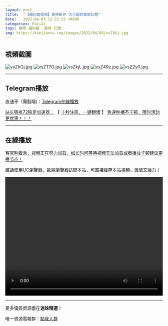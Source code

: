 ```yaml
---
layout: post
title:  "【福利姬视频】美咲新作-大小姐的爱欲幻想"
date:   2022-04-03 12:21:22 +0800
categories: FuLiJi
tags: 推特 福利姬  美咲 幻想
img: https://kanjiantu.top/images/2022/04/03/vsZhGj.jpg
---
```



## 視頻截圖

![vsZhGj.jpg](https://kanjiantu.top/images/2022/04/03/vsZhGj.jpg)
![vsZT7O.jpg](https://kanjiantu.top/images/2022/04/03/vsZT7O.jpg)
![vsZkjL.jpg](https://kanjiantu.top/images/2022/04/03/vsZkjL.jpg)
![vsZ49z.jpg](https://kanjiantu.top/images/2022/04/03/vsZ49z.jpg)
![vsZ2y0.jpg](https://kanjiantu.top/images/2022/04/03/vsZ2y0.jpg)

* * *
## Telegram播放

直通車（需翻墻)：[Telegram在線播放](https://t.me/mimeijingxuan/418)

<u>站长强推72稳定加速器：</u> 【 [十秒注册、一键翻墙](https://72vpn.xyz/#/register?code=mimei) 】
<u>  急速秒播不卡顿，限时活动更优惠！！！</u>
* * *
## 在線播放
<u>客官别着急，视频正在努力加载，如长时间等待视频无法加载或者播放卡顿建议更换节点！</u>

<u>建議使用UC瀏覽器、歐朋瀏覽器訪問本站，可直接緩存本站視頻，激情又給力！</u>
<center><video src="https://cdn.publer.io/uploads/videos/62497683db279732fb55cca6/491c5787e997e7767cc3c9c1f5192f97.mp4" width="100%" height="380px" controls="controls"></video></center>


* * *
更多優質資源盡在**迷妹精選**！

唯一資源電報群：[點我入群](https://t.me/mimeijingxuan)


